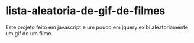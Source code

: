 # lista-aleatoria-de-gif-de-filmes

Este projeto feito em javascript e um pouco em jquery exibi aleatoriamente um gif de um filme.

